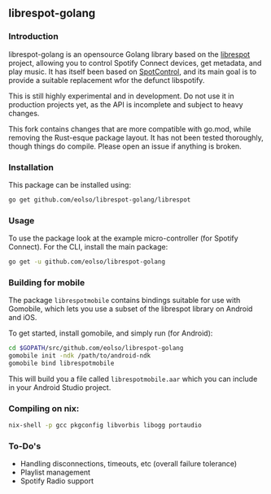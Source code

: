 ## librespot-golang

### Introduction

librespot-golang is an opensource Golang library based on the [librespot](https://github.com/plietar/librespot) project, allowing you to control Spotify Connect devices, get metadata, and play music. It has itself been based on [SpotControl](https://github.com/badfortrains/spotcontrol), and its main goal is to provide a suitable replacement wfor the defunct libspotify.

This is still highly experimental and in development. Do not use it in production projects yet, as the API is incomplete and subject to heavy changes.

This fork contains changes that are more compatible with go.mod, while removing the Rust-esque package layout. It has not been tested thoroughly, though things do compile. Please open an issue if anything is broken.

### Installation

This package can be installed using:

```sh
go get github.com/eolso/librespot-golang/librespot
```

### Usage

To use the package look at the example micro-controller (for Spotify Connect). For the CLI, install the main package:

```sh
go get -u github.com/eolso/librespot-golang
```

### Building for mobile

The package `librespotmobile` contains bindings suitable for use with Gomobile, which lets you use a subset of the librespot library on Android and iOS.

To get started, install gomobile, and simply run (for Android):

```sh
cd $GOPATH/src/github.com/eolso/librespot-golang
gomobile init -ndk /path/to/android-ndk
gomobile bind librespotmobile
```

This will build you a file called `librespotmobile.aar` which you can include in your Android Studio project.

### Compiling on nix:

```sh
nix-shell -p gcc pkgconfig libvorbis libogg portaudio
```

### To-Do's

- Handling disconnections, timeouts, etc (overall failure tolerance)
- Playlist management
- Spotify Radio support
